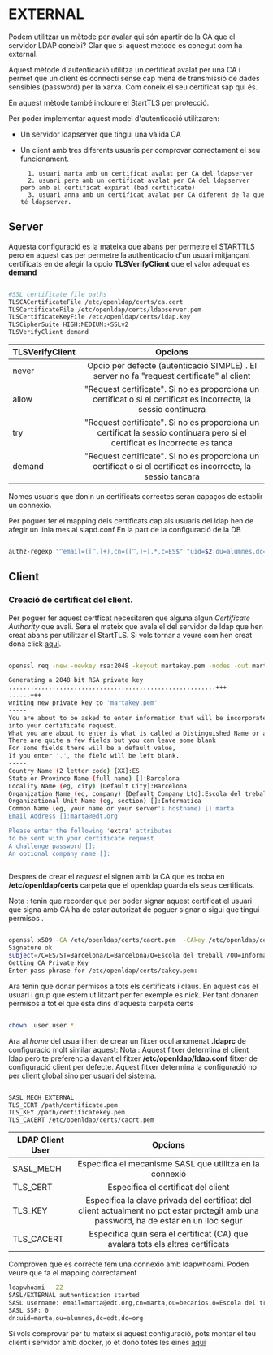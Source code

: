 # EXTERNAL

Podem utilitzar un mètode per avalar qui són apartir de la CA que el servidor LDAP coneixi?
Clar que si aquest metode es conegut com ha external.

Aquest mètode d'autenticació utilitza un certificat avalat per una CA i permet que un client és
 connecti sense cap mena de transmissió de dades sensibles (password) per la xarxa. Com coneix el seu certificat sap qui és.

En aquest mètode també incloure el StartTLS per protecció.

Per poder implementar aquest model d'autenticació utilitzaren:

- Un servidor ldapserver que tingui una vàlida CA

- Un client amb tres diferents usuaris per comprovar correctament el seu funcionament.
		
		1. usuari marta amb un certificat avalat per CA del ldapserver
		2. usuari pere amb un certificat avalat per CA del ldapserver però amb el certificat expirat (bad certificate)
		3. usuari anna amb un certificat avalat per CA diferent de la que té ldapserver.

## Server

Aquesta configuració es la mateixa que abans per permetre el STARTTLS pero en aquest cas per permetre la authenticacio d'un usuari mitjançant certificats en de afegir la opcio **TLSVerifyClient** que el valor adequat es  **demand**


```bash

#SSL certificate file paths
TLSCACertificateFile /etc/openldap/certs/ca.cert
TLSCertificateFile /etc/openldap/certs/ldapserver.pem
TLSCertificateKeyFile /etc/openldap/certs/ldap.key
TLSCipherSuite HIGH:MEDIUM:+SSLv2
TLSVerifyClient demand

```

| TLSVerifyClient |                                                                    Opcions                                                  |
| --------------- |:---------------------------------------------------------------------------------------------------------------------------:|
| never           | Opcio per defecte (autenticació SIMPLE) . El server no fa "request certificate" al client                                   |
| allow           | "Request certificate". Si no es proporciona un certificat o si el certificat es incorrecte, la sessio continuara            |
| try             | "Request certificate". Si no es proporciona un certificat la sessio continuara pero si el certificat es incorrecte es tanca |
| demand          | "Request certificate". Si no es proporciona un certificat o si el certificat es incorrecte, la sessio tancara               |

Nomes usuaris que donin un certificats correctes seran capaços de establir un connexio.

Per poguer fer el mapping dels certificats cap als usuaris del ldap hen de afegir un linia mes al slapd.conf 
En la part de la configuració de la DB

```bash

authz-regexp "^email=([^,]+),cn=([^,]+).*,c=ES$" "uid=$2,ou=alumnes,dc=edt,dc=org"


```
		
## Client 

### Creació de certificat del client.


Per poguer fer aquest certficat necesitaren que alguna algun *Certificate Authority* que avali. Sera el mateix 
que avala el del servidor de ldap que hen creat abans per utilitzar el StartTLS. Si vols tornar a veure com hen creat dona click [aquí](https://github.com/isx26067826/project/tree/master/sources/starttls.md).
 
```bash

openssl req -new -newkey rsa:2048 -keyout martakey.pem -nodes -out martacsr.pem

Generating a 2048 bit RSA private key
.........................................................+++
......+++
writing new private key to 'martakey.pem'
-----
You are about to be asked to enter information that will be incorporated
into your certificate request.
What you are about to enter is what is called a Distinguished Name or a DN.
There are quite a few fields but you can leave some blank
For some fields there will be a default value,
If you enter '.', the field will be left blank.
-----
Country Name (2 letter code) [XX]:ES
State or Province Name (full name) []:Barcelona
Locality Name (eg, city) [Default City]:Barcelona
Organization Name (eg, company) [Default Company Ltd]:Escola del treball 
Organizational Unit Name (eg, section) []:Informatica
Common Name (eg, your name or your server's hostname) []:marta
Email Address []:marta@edt.org

Please enter the following 'extra' attributes
to be sent with your certificate request
A challenge password []:
An optional company name []:
 
```

Despres de crear el *request* el signen amb la CA que es troba en **/etc/openldap/certs** carpeta que el openldap guarda els seus certificats. 

Nota : tenin que recordar que per poder signar aquest certificat el usuari que signa amb CA ha de estar autorizat de poguer signar o sigui que tingui permisos .


```bash

openssl x509 -CA /etc/openldap/certs/cacrt.pem  -CAkey /etc/openldap/certs/cakey.pem  -req -in martacsr.pem  -CAcreateserial -out martacert.pem
Signature ok
subject=/C=ES/ST=Barcelona/L=Barcelona/O=Escola del treball /OU=Informatica/CN=marta/emailAddress=marta@edt.org
Getting CA Private Key
Enter pass phrase for /etc/openldap/certs/cakey.pem:


```

Ara tenin que donar permisos a tots els certificats i claus. En aquest cas el usuari i grup que estem utilitzant per fer exemple es nick. Per tant donaren permisos a tot el que esta dins d'aquesta carpeta certs

```bash

chown  user.user *

```

Ara al *home* del usuari hen de crear un fitxer ocul anomenat **.ldaprc** de configuracio molt similar aquest:
Nota : Aquest fitxer determina el client ldap pero te preferencia davant el fitxer **/etc/openldap/ldap.conf** fitxer de configuració client per defecte. Aquest fitxer determina la configuració no per client global sino per usuari del sistema.


```bash

SASL_MECH EXTERNAL
TLS_CERT /path/certificate.pem
TLS_KEY /path/certificatekey.pem
TLS_CACERT /etc/openldap/certs/cacrt.pem

```

| LDAP Client User  |  					 			                               Opcions                                                  		   	   |
| ----------------- |:-------------------------------------------------------------------------------------------------------------------------------------:|
| SASL_MECH         | Especifica el mecanisme SASL que utilitza en la connexió                          													   |
| TLS_CERT          | Especifica el certificat del client                                                                                                   |
| TLS_KEY           | Especifica la clave privada del certificat del client actualment no pot estar protegit amb una password, ha de estar en un lloc segur |
| TLS_CACERT        | Especifica quin sera el certificat (CA) que avalara tots els altres certificats                                					   |





Comproven que es correcte fem una connexio amb ldapwhoami. Poden veure que fa el mapping correctament 

```bash
ldapwhoami  -ZZ
SASL/EXTERNAL authentication started
SASL username: email=marta@edt.org,cn=marta,ou=becarios,o=Escola del treball,l=Barcelona,st=Barcelona,c=ES
SASL SSF: 0
dn:uid=marta,ou=alumnes,dc=edt,dc=org

```

Si vols comprovar per tu mateix si aquest configuració, pots montar el teu client i servidor amb docker, jo et dono totes les eines 
[aquí](https://github.com/isx26067826/project/tree/master/sources/external-execute.md)



